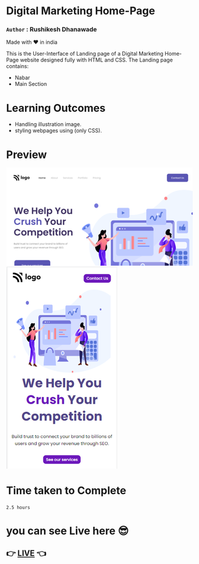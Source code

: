 # Digital Marketing Home-Page

### `Author` : **Rushikesh Dhanawade**

Made with ❤ in india

This is the User-Interface of Landing page of a Digital Marketing Home-Page website designed fully with HTML and CSS. The Landing page contains:

- Nabar
- Main Section

# Learning Outcomes

- Handling illustration image.
- styling webpages using (only CSS).

# Preview

![Web preview](thumbnail.png)
![Mobile preview](./mobile.png)

# Time taken to Complete

`2.5 hours`

# you can see Live here 😎

## 👉 [LIVE](https://rushi-digital-marketing-home.netlify.app/) 👈
